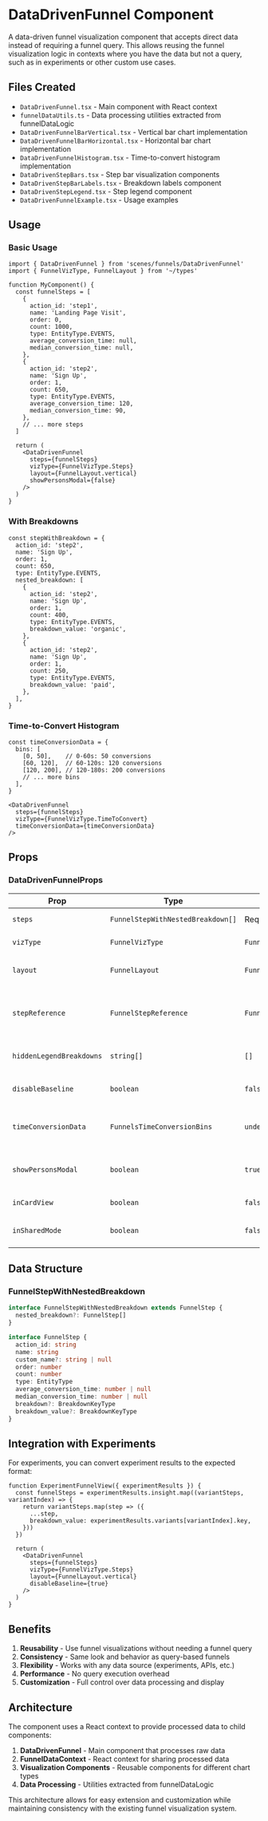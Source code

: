 # DataDrivenFunnel Component

A data-driven funnel visualization component that accepts direct data instead of requiring a funnel query. This allows reusing the funnel visualization logic in contexts where you have the data but not a query, such as in experiments or other custom use cases.

## Files Created

- `DataDrivenFunnel.tsx` - Main component with React context
- `funnelDataUtils.ts` - Data processing utilities extracted from funnelDataLogic
- `DataDrivenFunnelBarVertical.tsx` - Vertical bar chart implementation
- `DataDrivenFunnelBarHorizontal.tsx` - Horizontal bar chart implementation  
- `DataDrivenFunnelHistogram.tsx` - Time-to-convert histogram implementation
- `DataDrivenStepBars.tsx` - Step bar visualization components
- `DataDrivenStepBarLabels.tsx` - Breakdown labels component
- `DataDrivenStepLegend.tsx` - Step legend component
- `DataDrivenFunnelExample.tsx` - Usage examples

## Usage

### Basic Usage

```tsx
import { DataDrivenFunnel } from 'scenes/funnels/DataDrivenFunnel'
import { FunnelVizType, FunnelLayout } from '~/types'

function MyComponent() {
  const funnelSteps = [
    {
      action_id: 'step1',
      name: 'Landing Page Visit',
      order: 0,
      count: 1000,
      type: EntityType.EVENTS,
      average_conversion_time: null,
      median_conversion_time: null,
    },
    {
      action_id: 'step2',
      name: 'Sign Up',
      order: 1,
      count: 650,
      type: EntityType.EVENTS,
      average_conversion_time: 120,
      median_conversion_time: 90,
    },
    // ... more steps
  ]

  return (
    <DataDrivenFunnel
      steps={funnelSteps}
      vizType={FunnelVizType.Steps}
      layout={FunnelLayout.vertical}
      showPersonsModal={false}
    />
  )
}
```

### With Breakdowns

```tsx
const stepWithBreakdown = {
  action_id: 'step2',
  name: 'Sign Up',
  order: 1,
  count: 650,
  type: EntityType.EVENTS,
  nested_breakdown: [
    {
      action_id: 'step2',
      name: 'Sign Up',
      order: 1,
      count: 400,
      type: EntityType.EVENTS,
      breakdown_value: 'organic',
    },
    {
      action_id: 'step2',
      name: 'Sign Up',
      order: 1,
      count: 250,
      type: EntityType.EVENTS,
      breakdown_value: 'paid',
    },
  ],
}
```

### Time-to-Convert Histogram

```tsx
const timeConversionData = {
  bins: [
    [0, 50],    // 0-60s: 50 conversions
    [60, 120],  // 60-120s: 120 conversions
    [120, 200], // 120-180s: 200 conversions
    // ... more bins
  ],
}

<DataDrivenFunnel
  steps={funnelSteps}
  vizType={FunnelVizType.TimeToConvert}
  timeConversionData={timeConversionData}
/>
```

## Props

### DataDrivenFunnelProps

| Prop | Type | Default | Description |
|------|------|---------|-------------|
| `steps` | `FunnelStepWithNestedBreakdown[]` | Required | Raw funnel step data |
| `vizType` | `FunnelVizType` | `FunnelVizType.Steps` | Visualization type |
| `layout` | `FunnelLayout` | `FunnelLayout.vertical` | Layout for steps visualization |
| `stepReference` | `FunnelStepReference` | `FunnelStepReference.total` | Step reference for conversion calculations |
| `hiddenLegendBreakdowns` | `string[]` | `[]` | Breakdowns to hide from legend |
| `disableBaseline` | `boolean` | `false` | Disable baseline for experiments |
| `timeConversionData` | `FunnelsTimeConversionBins` | `undefined` | Time conversion data for histogram |
| `showPersonsModal` | `boolean` | `true` | Show persons modal on click |
| `inCardView` | `boolean` | `false` | Render in card view |
| `inSharedMode` | `boolean` | `false` | Render in shared mode |

## Data Structure

### FunnelStepWithNestedBreakdown

```typescript
interface FunnelStepWithNestedBreakdown extends FunnelStep {
  nested_breakdown?: FunnelStep[]
}

interface FunnelStep {
  action_id: string
  name: string
  custom_name?: string | null
  order: number
  count: number
  type: EntityType
  average_conversion_time: number | null
  median_conversion_time: number | null
  breakdown?: BreakdownKeyType
  breakdown_value?: BreakdownKeyType
}
```

## Integration with Experiments

For experiments, you can convert experiment results to the expected format:

```tsx
function ExperimentFunnelView({ experimentResults }) {
  const funnelSteps = experimentResults.insight.map((variantSteps, variantIndex) => {
    return variantSteps.map(step => ({
      ...step,
      breakdown_value: experimentResults.variants[variantIndex].key,
    }))
  })

  return (
    <DataDrivenFunnel
      steps={funnelSteps}
      vizType={FunnelVizType.Steps}
      layout={FunnelLayout.vertical}
      disableBaseline={true}
    />
  )
}
```

## Benefits

1. **Reusability** - Use funnel visualizations without needing a funnel query
2. **Consistency** - Same look and behavior as query-based funnels
3. **Flexibility** - Works with any data source (experiments, APIs, etc.)
4. **Performance** - No query execution overhead
5. **Customization** - Full control over data processing and display

## Architecture

The component uses a React context to provide processed data to child components:

1. **DataDrivenFunnel** - Main component that processes raw data
2. **FunnelDataContext** - React context for sharing processed data
3. **Visualization Components** - Reusable components for different chart types
4. **Data Processing** - Utilities extracted from funnelDataLogic

This architecture allows for easy extension and customization while maintaining consistency with the existing funnel visualization system.